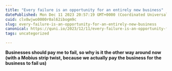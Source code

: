 ```yaml
---
title: "Every failure is an opportunity for an entirely new business"
datePublished: Mon Dec 11 2023 20:57:19 GMT+0000 (Coordinated Universal Time)
cuid: clv8wjwo0000r0al62ibogm9c
slug: every-failure-is-an-opportunity-for-an-entirely-new-business
canonical: https://quni.io/2023/12/11/every-failure-is-an-opportunity-for-an-entirely-new-business/
tags: uncategorized

---
```


**Businesses should pay me to fail, so why is it the other way around now (with a Mobius strip twist, because we actually pay the business for the business to fail us)**